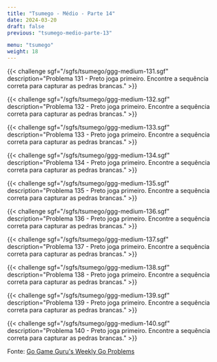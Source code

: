 ```yaml
---
title: "Tsumego - Médio - Parte 14"
date: 2024-03-20
draft: false
previous: "tsumego-medio-parte-13"

menu: "tsumego"
weight: 18
---
```


{{< challenge sgf="/sgfs/tsumego/ggg-medium-131.sgf" description="Problema 131 - Preto joga primeiro. Encontre a sequência correta para capturar as pedras brancas." >}}

{{< challenge sgf="/sgfs/tsumego/ggg-medium-132.sgf" description="Problema 132 - Preto joga primeiro. Encontre a sequência correta para capturar as pedras brancas." >}}

{{< challenge sgf="/sgfs/tsumego/ggg-medium-133.sgf" description="Problema 133 - Preto joga primeiro. Encontre a sequência correta para capturar as pedras brancas." >}}

{{< challenge sgf="/sgfs/tsumego/ggg-medium-134.sgf" description="Problema 134 - Preto joga primeiro. Encontre a sequência correta para capturar as pedras brancas." >}}

{{< challenge sgf="/sgfs/tsumego/ggg-medium-135.sgf" description="Problema 135 - Preto joga primeiro. Encontre a sequência correta para capturar as pedras brancas." >}}

{{< challenge sgf="/sgfs/tsumego/ggg-medium-136.sgf" description="Problema 136 - Preto joga primeiro. Encontre a sequência correta para capturar as pedras brancas." >}}

{{< challenge sgf="/sgfs/tsumego/ggg-medium-137.sgf" description="Problema 137 - Preto joga primeiro. Encontre a sequência correta para capturar as pedras brancas." >}}

{{< challenge sgf="/sgfs/tsumego/ggg-medium-138.sgf" description="Problema 138 - Preto joga primeiro. Encontre a sequência correta para capturar as pedras brancas." >}}

{{< challenge sgf="/sgfs/tsumego/ggg-medium-139.sgf" description="Problema 139 - Preto joga primeiro. Encontre a sequência correta para capturar as pedras brancas." >}}

{{< challenge sgf="/sgfs/tsumego/ggg-medium-140.sgf" description="Problema 140 - Preto joga primeiro. Encontre a sequência correta para capturar as pedras brancas." >}}

Fonte: [Go Game Guru's Weekly Go Problems](https://github.com/gogameguru/go-problems)